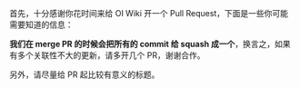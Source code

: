 首先，十分感谢你花时间来给 OI Wiki 开一个 Pull Request，下面是一些你可能需要知道的信息：

**我们在 merge PR 的时候会把所有的 commit 给 squash 成一个**，换言之，如果有多个关联性不大的更新，请多开几个 PR，谢谢合作。

另外，请尽量给 PR 起比较有意义的标题。
